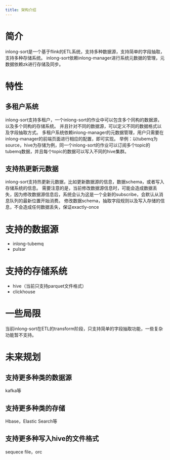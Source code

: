 ```yaml
---
title: 架构介绍
---
```


# 简介
inlong-sort是一个基于flink的ETL系统，支持多种数据源，支持简单的字段抽取，支持多种存储系统。
inlong-sort依赖inlong-manager进行系统元数据的管理，元数据依赖zk进行存储及同步。

# 特性
## 多租户系统
inlong-sort支持多租户，一个inlong-sort的作业中可以包含多个同构的数据源，以及多个同构的存储系统。
并且针对不同的数据源，可以定义不同的数据格式以及字段抽取方式。
多租户系统依赖inlong-manager的元数据管理，用户只需要在inlong-manager的前端页面进行相应的配置，即可实现。
举例：以tubemq为source，hive为存储为例，同一个inlong-sort的作业可以订阅多个topic的tubemq数据，并且每个topic的数据可以写入不同的hive集群。

## 支持热更新元数据
inlong-sort支持热更新元数据，比如更新数据源的信息，数据schema，或者写入存储系统的信息。
需要注意的是，当前修改数据源信息时，可能会造成数据丢失，因为修改数据源信息后，系统会认为这是一个全新的subscribe，会默认从消息队列的最新位置开始消费。
修改数据schema，抽取字段规则以及写入存储的信息，不会造成任何数据丢失，保证exactly-once

# 支持的数据源
- inlong-tubemq
- pulsar

# 支持的存储系统
- hive（当前只支持parquet文件格式）
- clickhouse

# 一些局限
当前inlong-sort在ETL的transform阶段，只支持简单的字段抽取功能，一些复杂功能暂不支持。

# 未来规划
## 支持更多种类的数据源
kafka等


## 支持更多种类的存储
Hbase，Elastic Search等


## 支持更多种写入hive的文件格式
sequece file，orc